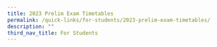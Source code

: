 ```yaml
---
title: 2023 Prelim Exam Timetables
permalink: /quick-links/for-students/2023-prelim-exam-timetables/
description: ""
third_nav_title: For Students
---
```

